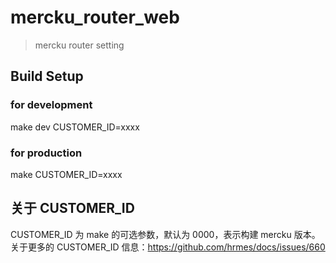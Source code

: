 # mercku_router_web

> mercku router setting

## Build Setup

### for development

make dev CUSTOMER_ID=xxxx

### for production

make CUSTOMER_ID=xxxx

## 关于 CUSTOMER_ID

CUSTOMER_ID 为 make 的可选参数，默认为 0000，表示构建 mercku 版本。关于更多的 CUSTOMER_ID 信息：https://github.com/hrmes/docs/issues/660
